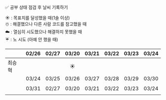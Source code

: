✅ 공부 상태 점검 후 날씨 기록하기

☀️ : 목표치를 달성했을 때(1솔 이상)  
☃️ : 해결했으나 다른 사람 코드를 참고했을 때  
☁️ : 열심히 시도했으나 해결하지 못했을 때  
☔ : 노 시도 (아예 안 했을 때)  

|      | 02/26 | 02/27 | 03/20 | 03/21 | 03/22 | 03/23 | 03/24 |
|------|:-----:|:-----:|:-----:|:-----:|:-----:|:-----:|:-----:|
| 최승혁 |    |        |    ☀️  |        |      |      |      |
|      | 03/24 | 03/25 | 03/26 | 03/27 | 03/28 | 03/29 | 03/30 |
|      |  |      |      |      |      |      |      |
|      | 03/31 | 02/27 | 03/20 | 03/21 | 03/22 | 03/23 | 03/24 |
|      |  |      |      |      |      |      |      |
